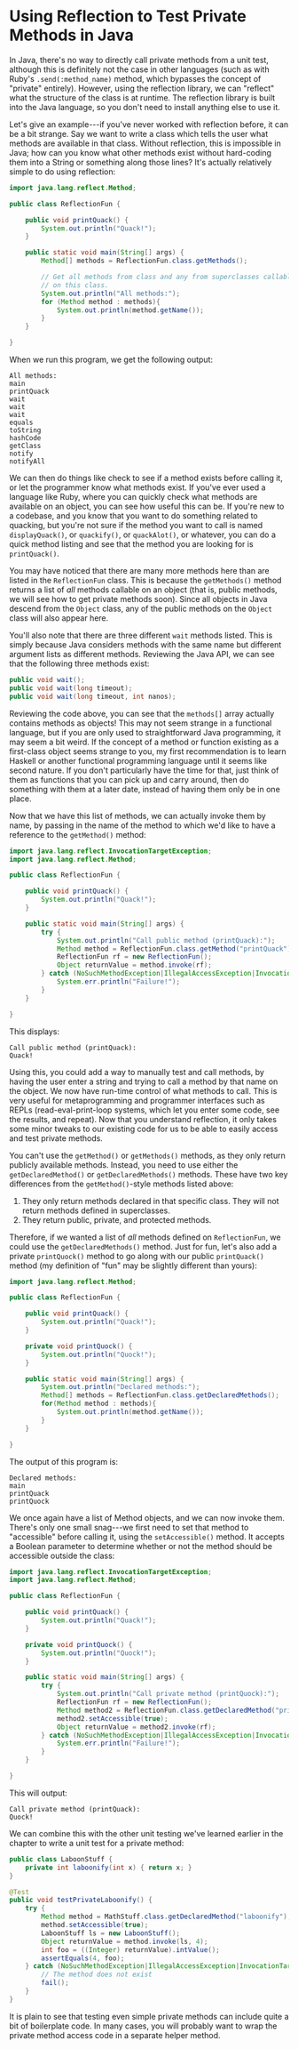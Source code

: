 # Using Reflection to Test Private Methods in Java

In Java, there's no way to directly call private methods from a unit test, although this is definitely not the case in other languages (such as with Ruby's `.send(:method_name)` method, which bypasses the concept of "private" entirely).  However, using the reflection library, we can "reflect" what the structure of the class is at runtime.  The reflection library is built into the Java language, so you don't need to install anything else to use it.

Let's give an example---if you've never worked with reflection before, it can be a bit strange.  Say we want to write a class which tells the user what methods are available in that class.  Without reflection, this is impossible in Java; how can you know what other methods exist without hard-coding them into a String or something along those lines?  It's actually relatively simple to do using reflection:

```java
import java.lang.reflect.Method;

public class ReflectionFun {

    public void printQuack() {
        System.out.println("Quack!");
    }

    public static void main(String[] args) {
        Method[] methods = ReflectionFun.class.getMethods();

        // Get all methods from class and any from superclasses callable
        // on this class.
        System.out.println("All methods:");
        for (Method method : methods){
            System.out.println(method.getName());
        }
    }

}
```

When we run this program, we get the following output:

```
All methods:
main
printQuack
wait
wait
wait
equals
toString
hashCode
getClass
notify
notifyAll
```

We can then do things like check to see if a method exists before calling it, or let the programmer know what methods exist.  If you've ever used a language like Ruby, where you can quickly check what methods are available on an object, you can see how useful this can be.  If you're new to a codebase, and you know that you want to do something related to quacking, but you're not sure if the method you want to call is named `displayQuack()`, or `quackify()`, or `quackAlot()`, or whatever, you can do a quick method listing and see that the method you are looking for is `printQuack()`.

You may have noticed that there are many more methods here than are listed in the `ReflectionFun` class.  This is because the `getMethods()` method returns a list of _all_ methods callable on an object (that is, public methods, we will see how to get private methods soon).  Since all objects in Java descend from the `Object` class, any of the public methods on the `Object` class will also appear here.

You'll also note that there are three different `wait` methods listed.  This is simply because Java considers methods with the same name but different argument lists as different methods.  Reviewing the Java API, we can see that the following three methods exist:

```java
public void wait();
public void wait(long timeout);
public void wait(long timeout, int nanos);
```

Reviewing the code above, you can see that the `methods[]` array actually contains methods as objects!  This may not seem strange in a functional language, but if you are only used to straightforward Java programming, it may seem a bit weird.  If the concept of a method or function existing as a first-class object seems strange to you, my first recommendation is to learn Haskell or another functional programming language until it seems like second nature.  If you don't particularly have the time for that, just think of them as functions that you can pick up and carry around, then do something with them at a later date, instead of having them only be in one place.

Now that we have this list of methods, we can actually invoke them by name, by passing in the name of the method to which we'd like to have a reference to the `getMethod()` method:

```java
import java.lang.reflect.InvocationTargetException;
import java.lang.reflect.Method;

public class ReflectionFun {

    public void printQuack() {
        System.out.println("Quack!");
    }

    public static void main(String[] args) {
        try {
            System.out.println("Call public method (printQuack):");
            Method method = ReflectionFun.class.getMethod("printQuack");
            ReflectionFun rf = new ReflectionFun();
            Object returnValue = method.invoke(rf);
        } catch (NoSuchMethodException|IllegalAccessException|InvocationTargetException ex) {
            System.err.println("Failure!");
        }
    }

}
```

This displays:

```
Call public method (printQuack):
Quack!
```

Using this, you could add a way to manually test and call methods, by having the user enter a string and trying to call a method by that name on the object.  We now have run-time control of what methods to call.  This is very useful for metaprogramming and programmer interfaces such as REPLs (read-eval-print-loop systems, which let you enter some code, see the results, and repeat).  Now that you understand reflection, it only takes some minor tweaks to our existing code for us to be able to easily access and test private methods.

You can't use the `getMethod()` or `getMethods()` methods, as they only return publicly available methods.  Instead, you need to use either the `getDeclaredMethod()` or `getDeclaredMethods()` methods.  These have two key differences from the `getMethod()`-style methods listed above:

1. They only return methods declared in that specific class.  They will not return methods defined in superclasses.
2. They return public, private, and protected methods.

Therefore, if we wanted a list of _all_ methods defined on `ReflectionFun`, we could use the `getDeclaredMethods()` method.  Just for fun, let's also add a private `printQuock()` method to go along with our public `printQuack()` method (my definition of "fun" may be slightly different than yours):

```java
import java.lang.reflect.Method;

public class ReflectionFun {

    public void printQuack() {
        System.out.println("Quack!");
    }

    private void printQuock() {
        System.out.println("Quock!");
    }

    public static void main(String[] args) {
        System.out.println("Declared methods:");
        Method[] methods = ReflectionFun.class.getDeclaredMethods();
        for(Method method : methods){
            System.out.println(method.getName());
        }
    }

}
```

The output of this program is:

```
Declared methods:
main
printQuack
printQuock
```

We once again have a list of Method objects, and we can now invoke them.  There's only one small snag---we first need to set that method to "accessible" before calling it, using the `setAccessible()` method.  It accepts a Boolean parameter to determine whether or not the method should be accessible outside the class:

```java
import java.lang.reflect.InvocationTargetException;
import java.lang.reflect.Method;

public class ReflectionFun {

    public void printQuack() {
        System.out.println("Quack!");
    }

    private void printQuock() {
        System.out.println("Quock!");
    }

    public static void main(String[] args) {
        try {
            System.out.println("Call private method (printQuock):");
            ReflectionFun rf = new ReflectionFun();
            Method method2 = ReflectionFun.class.getDeclaredMethod("printQuock");
            method2.setAccessible(true);
            Object returnValue = method2.invoke(rf);
        } catch (NoSuchMethodException|IllegalAccessException|InvocationTargetException ex) {
            System.err.println("Failure!");
        }
    }

}
```

This will output:

```
Call private method (printQuack):
Quock!
```

We can combine this with the other unit testing we've learned earlier in the chapter to write a unit test for a private method:

```java
public class LaboonStuff {
    private int laboonify(int x) { return x; }
}

@Test
public void testPrivateLaboonify() {
    try {
        Method method = MathStuff.class.getDeclaredMethod("laboonify");
        method.setAccessible(true);
        LaboonStuff ls = new LaboonStuff();
        Object returnValue = method.invoke(ls, 4);
        int foo = ((Integer) returnValue).intValue();
        assertEquals(4, foo);
    } catch (NoSuchMethodException|IllegalAccessException|InvocationTargetException ex) {
        // The method does not exist
        fail();
    }
}
```

It is plain to see that testing even simple private methods can include quite a bit of boilerplate code.  In many cases, you will probably want to wrap the private method access code in a separate helper method.
